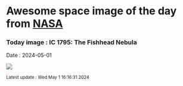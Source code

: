 
# Awesome space image of the day from [NASA](https://api.nasa.gov/)

### Today image : IC 1795: The Fishhead Nebula
Date : 2024-05-01

![](https://apod.nasa.gov/apod/image/2405/FishheadB_Colombari_960.jpg)

<small>Latest update : Wed May  1 16:16:31 2024</small>
        
